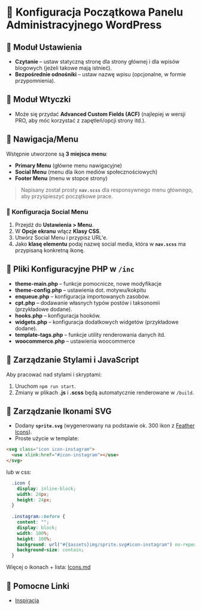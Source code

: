 # 📌 Konfiguracja Początkowa Panelu Administracyjnego WordPress

## 🔹 **Moduł Ustawienia**
- **Czytanie** – ustaw statyczną stronę dla strony głównej i dla wpisów blogowych (jeżeli takowe mają istnieć).
- **Bezpośrednie odnośniki** – ustaw nazwę wpisu (opcjonalne, w formie przypomnienia).

## 🔹 **Moduł Wtyczki**
- Może się przydać **Advanced Custom Fields (ACF)** (najlepiej w wersji PRO, aby móc korzystać z zapętleń/opcji strony itd.).

## 🔹 **Nawigacja/Menu**
Wstępnie utworzone są **3 miejsca menu**:
- **Primary Menu** (główne menu nawigacyjne)
- **Social Menu** (menu dla ikon mediów społecznościowych)
- **Footer Menu** (menu w stopce strony)

> Napisany został prosty **`nav.scss`** dla responsywnego menu głównego, aby przyśpieszyć początkowe prace.

### 🔹 **Konfiguracja Social Menu**
1. Przejdź do **Ustawienia > Menu**.
2. W **Opcje ekranu** włącz **Klasy CSS**.
3. Utwórz Social Menu i przypisz URL'e.
4. Jako **klasę elementu** podaj nazwę social media, która w **`nav.scss`** ma przypisaną konkretną ikonę.

## 🔹 **Pliki Konfiguracyjne PHP w `/inc`**
- **theme-main.php** – funkcje pomocnicze, nowe modyfikacje 
- **theme-config.php** – ustawienia dot. motywu/kokpitu
- **enqueue.php** – konfiguracja importowanych zasobów.
- **cpt.php** – dodawanie własnych typów postów i taksonomii (przykładowe dodane).
- **hooks.php** – konfiguracja hooków.
- **widgets.php** – konfiguracja dodatkowych widgetów (przykładowe dodane).
- **template-tags.php** – funkcje utility renderowania danych itd.
- **woocommerce.php** – ustawienia woocommerce



## 🔹 **Zarządzanie Stylami i JavaScript**
Aby pracować nad stylami i skryptami:
1. Uruchom `npm run start`.
2. Zmiany w plikach **.js** i **.scss** będą automatycznie renderowane w `/build`.


## 🔹 **Zarządzanie Ikonami SVG**
- Dodany **`sprite.svg`** (wygenerowany na podstawie ok. 300 ikon z [Feather Icons](https://feathericons.com/)).
- Proste użycie w template:
```html
<svg class="icon icon-instagram">
  <use xlink:href="#icon-instagram"></use>
</svg>
```

lub w css:

```css
  .icon {
    display: inline-block;
    width: 24px;
    height: 24px;
  }
  
  .instagram::before {
    content: "";
    display: block;
    width: 100%;
    height: 100%;
    background: url("#{$assets}img/sprite.svg#icon-instagram") no-repeat center;
    background-size: contain;
  }

```

 Więcej o ikonach + lista: [Icons.md](ICONS.md)


## 🔹 **Pomocne Linki**
- [Inspiracja](https://wordpress.org/themes/understrap/)

